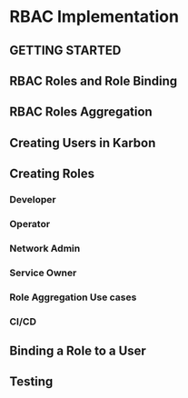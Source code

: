# RBAC Implementation

## GETTING STARTED


## RBAC Roles and Role Binding

## RBAC Roles Aggregation

## Creating Users in Karbon

## Creating Roles

### Developer

### Operator

### Network Admin

### Service Owner

### Role Aggregation Use cases

### CI/CD

## Binding a Role to a User

## Testing
